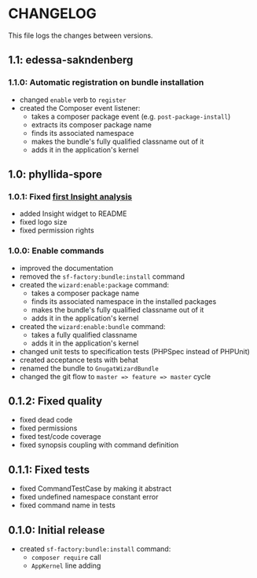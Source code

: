 # CHANGELOG

This file logs the changes between versions.

## 1.1: edessa-sakndenberg

### 1.1.0: Automatic registration on bundle installation

* changed `enable` verb to `register`
* created the Composer event listener:
  - takes a composer package event (e.g. `post-package-install`)
  - extracts its composer package name
  - finds its associated namespace
  - makes the bundle's fully qualified classname out of it
  - adds it in the application's kernel

## 1.0: phyllida-spore

### 1.0.1: Fixed [first Insight analysis](https://insight.sensiolabs.com/projects/dd522b32-abcf-47b8-a2ad-fa18e7c035ec/analyses/1)

* added Insight widget to README
* fixed logo size
* fixed permission rights

### 1.0.0: Enable commands

* improved the documentation
* removed the `sf-factory:bundle:install` command
* created the `wizard:enable:package` command:
  - takes a composer package name
  - finds its associated namespace in the installed packages
  - makes the bundle's fully qualified classname out of it
  - adds it in the application's kernel
* created the `wizard:enable:bundle` command:
  - takes a fully qualified classname
  - adds it in the application's kernel
* changed unit tests to specification tests (PHPSpec instead of PHPUnit)
* created acceptance tests with behat
* renamed the bundle to `GnugatWizardBundle`
* changed the git flow to `master => feature => master` cycle

## 0.1.2: Fixed quality

* fixed dead code
* fixed permissions
* fixed test/code coverage
* fixed synopsis coupling with command definition

## 0.1.1: Fixed tests

* fixed CommandTestCase by making it abstract
* fixed undefined namespace constant error
* fixed command name in tests

## 0.1.0: Initial release

* created `sf-factory:bundle:install` command:
  - `composer require` call
  - `AppKernel` line adding
